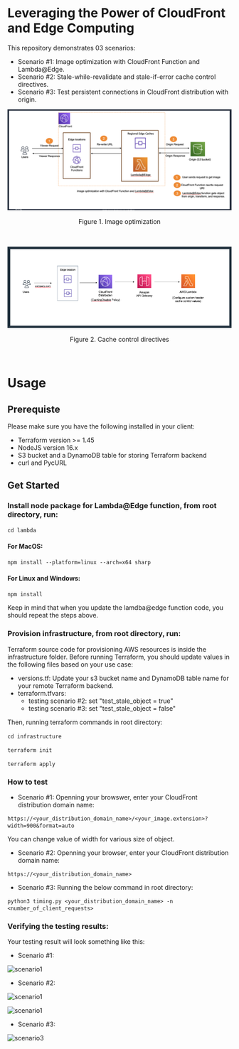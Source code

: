 # Leveraging the Power of CloudFront and Edge Computing

This repository demonstrates 03 scenarios:
- Scenario #1: Image optimization with CloudFront Function and Lambda@Edge.
- Scenario #2: Stale-while-revalidate and stale-if-error cache control directives.
- Scenario #3: Test persistent connections in CloudFront distribution with origin.

![Image optimization](image_optimization.png)
<div align="center">Figure 1. Image optimization </div>
</br></br>

![Cache control](cache_control_directives.png)
<div align="center">Figure 2. Cache control directives </div>
</br></br>

# Usage
## Prerequiste
Please make sure you have the following installed in your client:
- Terraform version >= 1.45
- NodeJS version 16.x
- S3 bucket and a DynamoDB table for storing Terraform backend
- curl and PycURL
## Get Started
### Install node package for Lambda@Edge function, from root directory, run:
`cd lambda`
#### For MacOS:
`npm install --platform=linux --arch=x64 sharp`
#### For Linux and Windows:
`npm install`

Keep in mind that when you update the lamdba@edge function code, you should repeat the steps above.
### Provision infrastructure, from root directory, run:
Terraform source code for provisioning AWS resources is inside the infrastructure folder. Before running Terraform, you should update values in the following files based on your use case:

- versions.tf: Update your s3 bucket name and DynamoDB table name for your remote Terraform backend.
- terraform.tfvars:
  - testing scenario #2: set "test_stale_object = true"
  - testing scenario #3: set "test_stale_object = false"
  
Then, running terraform commands in root directory:

```cd infrastructure```

```terraform init```

```terraform apply```

### How to test
- Scenario #1: Openning your browswer, enter your CloudFront distribution domain name:
```
https://<your_distribution_domain_name>/<your_image.extension>?width=900&format=auto
```
You can change value of width for various size of object.

- Scenario #2: Openning your browser, enter your CloudFront distribution domain name:

```
https://<your_distribution_domain_name>
```

- Scenario #3: Running the below command in root directory:
```
python3 timing.py <your_distribution_domain_name> -n <number_of_client_requests>
```

### Verifying the testing results:
Your testing result will look something like this:
- Scenario #1:

![scenario1](scenario_1.png)
<div align="center"></div>

- Scenario #2:

![scenario1](scenario_21.png)
<div align="center"></div>

![scenario1](scenario_22.png)
<div align="center"></div>

- Scenario #3:

![scenario3](scenario_3.png)
<div align="center"></div>



